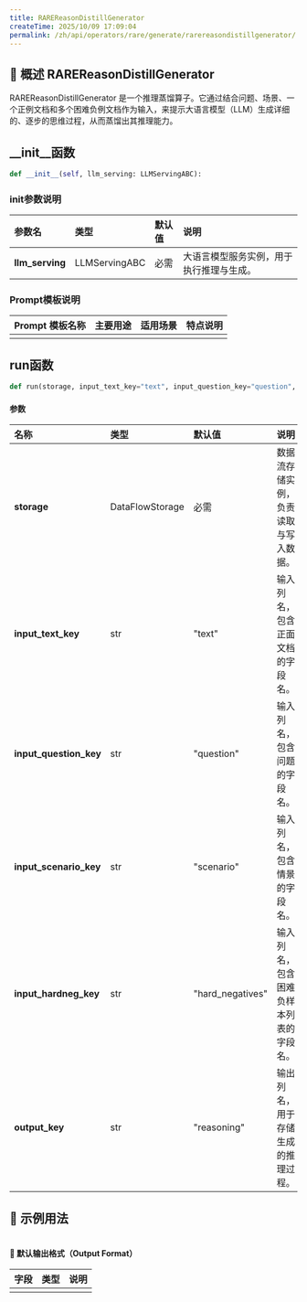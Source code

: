 ```yaml
---
title: RAREReasonDistillGenerator
createTime: 2025/10/09 17:09:04
permalink: /zh/api/operators/rare/generate/rarereasondistillgenerator/
---
```


## 📘 概述 RAREReasonDistillGenerator
RAREReasonDistillGenerator 是一个推理蒸馏算子。它通过结合问题、场景、一个正例文档和多个困难负例文档作为输入，来提示大语言模型（LLM）生成详细的、逐步的思维过程，从而蒸馏出其推理能力。

## \_\_init\_\_函数
```python
def __init__(self, llm_serving: LLMServingABC):
```
### init参数说明
| 参数名 | 类型 | 默认值 | 说明 |
| :------------------ | :-------------- | :---------------------------- | :------------------------------ |
| **llm_serving** | LLMServingABC | 必需 | 大语言模型服务实例，用于执行推理与生成。 |

### Prompt模板说明
| Prompt 模板名称 | 主要用途 | 适用场景 | 特点说明 |
| -------------------------------- | ------------- | ----------------------- | ----------------------------------------------------- |
| | | | |

## run函数
```python
def run(storage, input_text_key="text", input_question_key="question", input_scenario_key="scenario", input_hardneg_key="hard_negatives", output_key="reasoning")
```
#### 参数
| 名称 | 类型 | 默认值 | 说明 |
| :------------- | :---------------- | :---------------- | :----------------- |
| **storage** | DataFlowStorage | 必需 | 数据流存储实例，负责读取与写入数据。 |
| **input_text_key** | str | "text" | 输入列名，包含正面文档的字段名。 |
| **input_question_key** | str | "question" | 输入列名，包含问题的字段名。 |
| **input_scenario_key** | str | "scenario" | 输入列名，包含情景的字段名。 |
| **input_hardneg_key** | str | "hard_negatives" | 输入列名，包含困难负样本列表的字段名。 |
| **output_key** | str | "reasoning" | 输出列名，用于存储生成的推理过程。 |

## 🧠 示例用法
```python

```
#### 🧾 默认输出格式（Output Format）
| 字段 | 类型 | 说明 |
| :-------------- | :---- | :---------- |
| | | |

